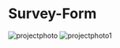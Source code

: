 # Survey-Form
![projectphoto](https://user-images.githubusercontent.com/127696250/226667615-f858e2ad-6b35-4063-8bf6-79b7d28deb4f.png)
![projectphoto1](https://user-images.githubusercontent.com/127696250/226667630-32c8c6f1-3da0-4867-b18e-e37a4e48f551.png)

